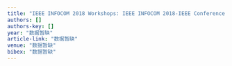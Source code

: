 ```yaml
---
title: "IEEE INFOCOM 2018 Workshops: IEEE INFOCOM 2018-IEEE Conference on Computer Communications Workshops (INFOCOM WKSHPS)-Committees and Welcome"
authors: []
authors-key: []
year: "数据暂缺"
article-link: "数据暂缺"
venue: "数据暂缺"
bibex: "数据暂缺"
---
```

